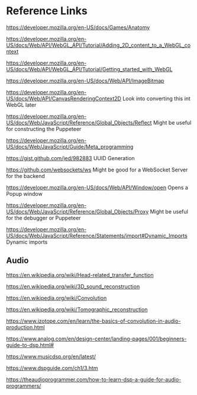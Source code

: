 # Reference Links

https://developer.mozilla.org/en-US/docs/Games/Anatomy

https://developer.mozilla.org/en-US/docs/Web/API/WebGL_API/Tutorial/Adding_2D_content_to_a_WebGL_context

https://developer.mozilla.org/en-US/docs/Web/API/WebGL_API/Tutorial/Getting_started_with_WebGL

https://developer.mozilla.org/en-US/docs/Web/API/ImageBitmap

https://developer.mozilla.org/en-US/docs/Web/API/CanvasRenderingContext2D
    Look into converting this int WebGL later

https://developer.mozilla.org/en-US/docs/Web/JavaScript/Reference/Global_Objects/Reflect
    Might be useful for constructing the Puppeteer

https://developer.mozilla.org/en-US/docs/Web/JavaScript/Guide/Meta_programming

https://gist.github.com/jed/982883
    UUID Generation

https://github.com/websockets/ws
    Might be good for a WebSocket Server for the backend


https://developer.mozilla.org/en-US/docs/Web/API/Window/open
    Opens a Popup window

https://developer.mozilla.org/en-US/docs/Web/JavaScript/Reference/Global_Objects/Proxy
    Might be useful for the debugger or Puppeteer

https://developer.mozilla.org/en-US/docs/Web/JavaScript/Reference/Statements/import#Dynamic_Imports
    Dynamic imports


## Audio

https://en.wikipedia.org/wiki/Head-related_transfer_function

https://en.wikipedia.org/wiki/3D_sound_reconstruction

https://en.wikipedia.org/wiki/Convolution

https://en.wikipedia.org/wiki/Tomographic_reconstruction

https://www.izotope.com/en/learn/the-basics-of-convolution-in-audio-production.html

https://www.analog.com/en/design-center/landing-pages/001/beginners-guide-to-dsp.html#

https://www.musicdsp.org/en/latest/

https://www.dspguide.com/ch1/3.htm

https://theaudioprogrammer.com/how-to-learn-dsp-a-guide-for-audio-programmers/
